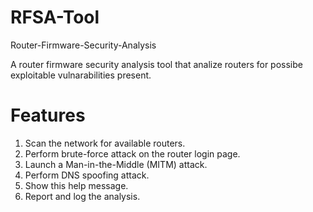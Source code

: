 # RFSA-Tool

Router-Firmware-Security-Analysis

A router firmware security analysis tool that analize routers for possibe exploitable vulnarabilities present.

# Features

  1. Scan the network for available routers.
  2. Perform brute-force attack on the router login page.
  3. Launch a Man-in-the-Middle (MITM) attack.
  4. Perform DNS spoofing attack.
  5. Show this help message.
  6. Report and log the analysis.
